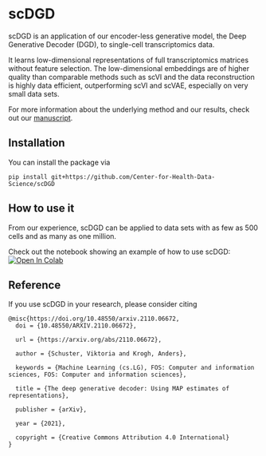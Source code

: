 # scDGD

scDGD is an application of our encoder-less generative model, the Deep Generative Decoder (DGD), to single-cell transcriptomics data. 

It learns low-dimensional representations of full transcriptomics matrices without feature selection. The low-dimensional embeddings are of higher quality than comparable methods such as scVI and the data reconstruction is highly data efficient, outperforming scVI and scVAE, especially on very small data sets.

For more information about the underlying method and our results, check out our [manuscript](https://arxiv.org/abs/2110.06672).

## Installation

You can install the package via
```
pip install git+https://github.com/Center-for-Health-Data-Science/scDGD
```

## How to use it

From our experience, scDGD can be applied to data sets with as few as 500 cells and as many as one million.

Check out the notebook showing an example of how to use scDGD:
[![Open In Colab](https://colab.research.google.com/assets/colab-badge.svg)](https://colab.research.google.com/github/Center-for-Health-Data-Science/scDGD/blob/HEAD/examples/scDGD_training_mousebrain5k.ipynb)

## Reference

If you use scDGD in your research, please consider citing

```
@misc{https://doi.org/10.48550/arxiv.2110.06672,
  doi = {10.48550/ARXIV.2110.06672},
  
  url = {https://arxiv.org/abs/2110.06672},
  
  author = {Schuster, Viktoria and Krogh, Anders},
  
  keywords = {Machine Learning (cs.LG), FOS: Computer and information sciences, FOS: Computer and information sciences},
  
  title = {The deep generative decoder: Using MAP estimates of representations},
  
  publisher = {arXiv},
  
  year = {2021},
  
  copyright = {Creative Commons Attribution 4.0 International}
}
```